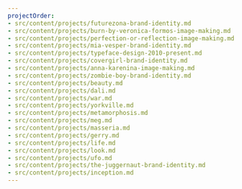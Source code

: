 ```yaml
---
projectOrder:
- src/content/projects/futurezona-brand-identity.md
- src/content/projects/burn-by-veronica-formos-image-making.md
- src/content/projects/perfection-or-reflection-image-making.md
- src/content/projects/mia-vesper-brand-identity.md
- src/content/projects/typeface-design-2010-present.md
- src/content/projects/covergirl-brand-identity.md
- src/content/projects/anna-karenina-image-making.md
- src/content/projects/zombie-boy-brand-identity.md
- src/content/projects/beauty.md
- src/content/projects/dali.md
- src/content/projects/war.md
- src/content/projects/yorkville.md
- src/content/projects/metamorphosis.md
- src/content/projects/meg.md
- src/content/projects/masseria.md
- src/content/projects/gerry.md
- src/content/projects/life.md
- src/content/projects/look.md
- src/content/projects/ufo.md
- src/content/projects/the-juggernaut-brand-identity.md
- src/content/projects/inception.md
---
```


